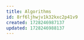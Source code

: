 ```yaml
---
title: Algorithms
id: 8rf6ljhwjv1k32kxc2p41v9
created: 1728246987137
updated: 1728246988137
---
```

